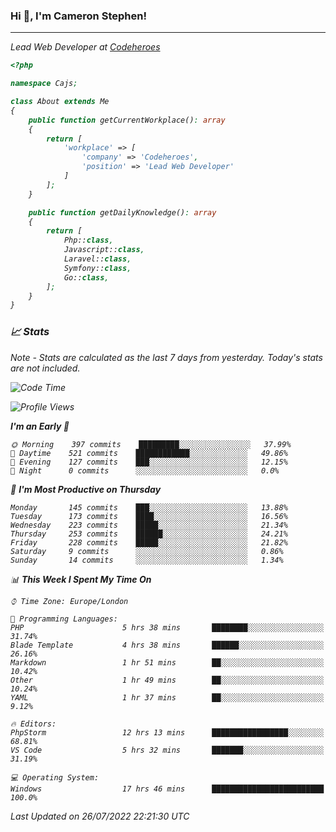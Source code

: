 ### Hi 👋, I'm Cameron Stephen!
<hr>
<p><em>Lead Web Developer at <a href="https://codeheroes.co.uk">Codeheroes</a></p>


```php
<?php

namespace Cajs;

class About extends Me
{
    public function getCurrentWorkplace(): array
    {
        return [
            'workplace' => [
                'company' => 'Codeheroes',
                'position' => 'Lead Web Developer'
            ]
        ];
    }

    public function getDailyKnowledge(): array
    {
        return [
            Php::class,
            Javascript::class,
            Laravel::class,
            Symfony::class,
            Go::class,
        ];
    }
}
```

### 📈 Stats
<p><em>Note - Stats are calculated as the last 7 days from yesterday. Today's stats are not included.</em></p>


<!--START_SECTION:waka-->
![Code Time](http://img.shields.io/badge/Code%20Time-3%2C043%20hrs%2039%20mins-blue)

![Profile Views](http://img.shields.io/badge/Profile%20Views-0-blue)

**I'm an Early 🐤** 

```text
🌞 Morning    397 commits    █████████░░░░░░░░░░░░░░░░   37.99% 
🌆 Daytime    521 commits    ████████████░░░░░░░░░░░░░   49.86% 
🌃 Evening    127 commits    ███░░░░░░░░░░░░░░░░░░░░░░   12.15% 
🌙 Night      0 commits      ░░░░░░░░░░░░░░░░░░░░░░░░░   0.0%

```
📅 **I'm Most Productive on Thursday** 

```text
Monday       145 commits    ███░░░░░░░░░░░░░░░░░░░░░░   13.88% 
Tuesday      173 commits    ████░░░░░░░░░░░░░░░░░░░░░   16.56% 
Wednesday    223 commits    █████░░░░░░░░░░░░░░░░░░░░   21.34% 
Thursday     253 commits    ██████░░░░░░░░░░░░░░░░░░░   24.21% 
Friday       228 commits    █████░░░░░░░░░░░░░░░░░░░░   21.82% 
Saturday     9 commits      ░░░░░░░░░░░░░░░░░░░░░░░░░   0.86% 
Sunday       14 commits     ░░░░░░░░░░░░░░░░░░░░░░░░░   1.34%

```


📊 **This Week I Spent My Time On** 

```text
⌚︎ Time Zone: Europe/London

💬 Programming Languages: 
PHP                      5 hrs 38 mins       ████████░░░░░░░░░░░░░░░░░   31.74% 
Blade Template           4 hrs 38 mins       ██████░░░░░░░░░░░░░░░░░░░   26.16% 
Markdown                 1 hr 51 mins        ██░░░░░░░░░░░░░░░░░░░░░░░   10.42% 
Other                    1 hr 49 mins        ██░░░░░░░░░░░░░░░░░░░░░░░   10.24% 
YAML                     1 hr 37 mins        ██░░░░░░░░░░░░░░░░░░░░░░░   9.12%

🔥 Editors: 
PhpStorm                 12 hrs 13 mins      █████████████████░░░░░░░░   68.81% 
VS Code                  5 hrs 32 mins       ███████░░░░░░░░░░░░░░░░░░   31.19%

💻 Operating System: 
Windows                  17 hrs 46 mins      █████████████████████████   100.0%

```


 Last Updated on 26/07/2022 22:21:30 UTC
<!--END_SECTION:waka-->
